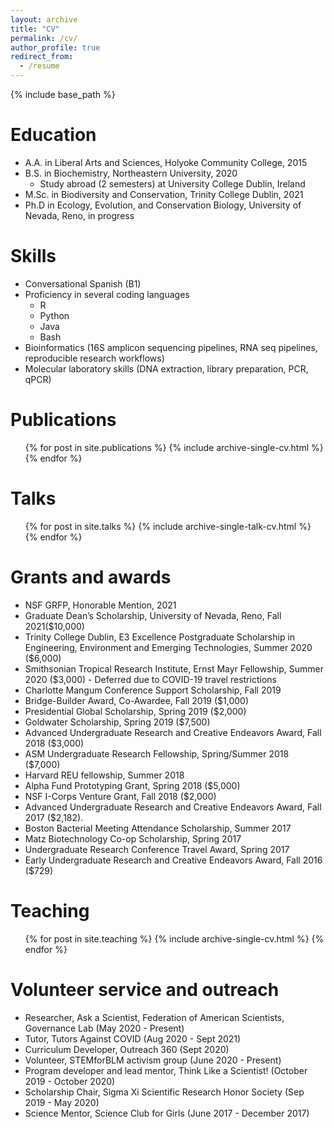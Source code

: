 ```yaml
---
layout: archive
title: "CV"
permalink: /cv/
author_profile: true
redirect_from:
  - /resume
---
```


{% include base_path %}

Education
======
* A.A. in Liberal Arts and Sciences, Holyoke Community College, 2015
* B.S. in Biochemistry, Northeastern University, 2020
	* Study abroad (2 semesters) at University College Dublin, Ireland
* M.Sc. in Biodiversity and Conservation, Trinity College Dublin, 2021
* Ph.D in Ecology, Evolution, and Conservation Biology, University of Nevada, Reno, in progress
  
Skills
======
* Conversational Spanish (B1)
* Proficiency in several coding languages
  * R 
  * Python
  * Java
  * Bash 
* Bioinformatics (16S amplicon sequencing pipelines, RNA seq pipelines, reproducible research workflows)
* Molecular laboratory skills (DNA extraction, library preparation, PCR, qPCR)

Publications
======
  <ul>{% for post in site.publications %}
    {% include archive-single-cv.html %}
  {% endfor %}</ul>
  
Talks
======
  <ul>{% for post in site.talks %}
    {% include archive-single-talk-cv.html %}
  {% endfor %}</ul>
  
 
Grants and awards
======
* NSF GRFP, Honorable Mention, 2021
* Graduate Dean’s Scholarship, University of Nevada, Reno, Fall 2021($10,000)
* Trinity College Dublin, E3 Excellence Postgraduate Scholarship in Engineering, Environment and Emerging Technologies, Summer 2020 ($6,000)
* Smithsonian Tropical Research Institute, Ernst Mayr Fellowship, Summer 2020 ($3,000) - Deferred due to COVID-19 travel restrictions 
* Charlotte Mangum Conference Support Scholarship, Fall 2019 
* Bridge-Builder Award, Co-Awardee,  Fall 2019 ($1,000)
* Presidential Global Scholarship, Spring 2019 ($2,000)
* Goldwater Scholarship, Spring 2019 ($7,500)
* Advanced Undergraduate Research and Creative Endeavors Award, Fall 2018 ($3,000)
* ASM Undergraduate Research Fellowship, Spring/Summer 2018 ($7,000)
* Harvard REU fellowship, Summer 2018 
* Alpha Fund Prototyping Grant, Spring 2018 ($5,000)
* NSF I-Corps Venture Grant, Fall 2018 ($2,000)
* Advanced Undergraduate Research and Creative Endeavors Award, Fall 2017 ($2,182). 
* Boston Bacterial Meeting Attendance Scholarship, Summer 2017
* Matz Biotechnology Co-op Scholarship, Spring 2017
* Undergraduate Research Conference Travel Award, Spring 2017
* Early Undergraduate Research and Creative Endeavors Award, Fall 2016 ($729)

  
Teaching
======
  <ul>{% for post in site.teaching %}
    {% include archive-single-cv.html %}
  {% endfor %}</ul>


Volunteer service and outreach
======
* Researcher, Ask a Scientist, Federation of American Scientists, Governance Lab (May 2020 - Present)
* Tutor, Tutors Against COVID (Aug 2020 - Sept 2021)
* Curriculum Developer, Outreach 360 (Sept 2020)
* Volunteer, STEMforBLM activism group (June 2020 - Present)
* Program developer and lead mentor, Think Like a Scientist! (October 2019 - October 2020)
* Scholarship Chair, Sigma Xi Scientific Research Honor Society (Sep 2019 - May 2020)
* Science Mentor, Science Club for Girls (June 2017 - December 2017)